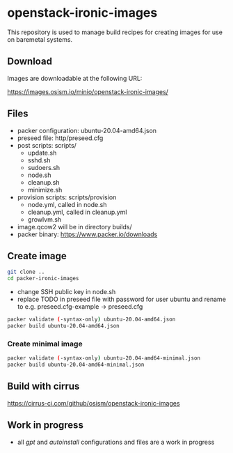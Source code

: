 # openstack-ironic-images

This repository is used to manage build recipes for creating images for use on baremetal systems.

## Download

Images are downloadable at the following URL:

https://images.osism.io/minio/openstack-ironic-images/

## Files

* packer configuration: ubuntu-20.04-amd64.json
* preseed file: http/preseed.cfg
* post scripts: scripts/
  * update.sh
  * sshd.sh
  * sudoers.sh
  * node.sh
  * cleanup.sh
  * minimize.sh
* provision scripts: scripts/provision
  * node.yml, called in node.sh
  * cleanup.yml, called in cleanup.yml
  * growlvm.sh
* image.qcow2 will be in directory builds/
* packer binary: <https://www.packer.io/downloads>

## Create image

```bash
git clone ..
cd packer-ironic-images
```

* change SSH public key in node.sh
* replace TODO in preseed file with password for user ubuntu and rename to e.g. preseed.cfg-example -> preseed.cfg

```bash
packer validate (-syntax-only) ubuntu-20.04-amd64.json
packer build ubuntu-20.04-amd64.json
```

### Create minimal image

```bash
packer validate (-syntax-only) ubuntu-20.04-amd64-minimal.json
packer build ubuntu-20.04-amd64-minimal.json
```

## Build with cirrus

<https://cirrus-ci.com/github/osism/openstack-ironic-images>

## Work in progress

* all *gpt* and *autoinstall* configurations and files are a work in progress
